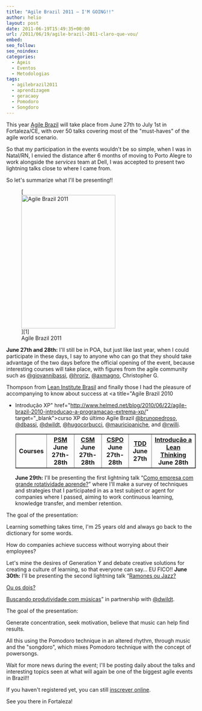 ```yaml
---
title: "Agile Brazil 2011 – I'M GOING!!"
author: helio
layout: post
date: 2011-06-19T15:49:35+00:00
url: /2011/06/19/agile-brazil-2011-claro-que-vou/
embed: 
seo_follow: 
seo_noindex: 
categories:
  - Ageis
  - Eventos
  - Metodologias
tags:
  - agilebrazil2011
  - aprendizagem
  - geracaoy
  - Pomodoro
  - Songdoro
---
```


This year <a title="Agile Brazil" href="http://agilebrazil.com" target="_blank">Agile Brazil</a> will take place from June 27th to July 1st in Fortaleza/CE, with over 50 talks covering most of the "must-haves" of the agile world scenario.

So that my participation in the events wouldn't be so simple, when I was in Natal/RN, I envied the distance after 6 months of moving to Porto Alegre to work alongside the _services_ team at Dell, I was accepted to present two lightning talks close to where I came from.

So let's summarize what I'll be presenting!! <figure id="attachment_359" style="width: 250px" class="wp-caption alignleft"> [<img class="size-full wp-image-359" src="/uploads/2011/06/banner-250.png" alt="Agile Brazil 2011" width="250" height="354" srcset="/uploads/2011/06/banner-250.png 250w, /uploads/2011/06/banner-250-211x300.png 211w" sizes="(max-width: 250px) 100vw, 250px" />][1]<figcaption class="wp-caption-text">Agile Brazil 2011</figcaption></figure> **June 27th and 28th:** I'll still be in POA, but just like last year, when I could participate in these days, I say to anyone who can go that they should take advantage of the two days before the official opening of the event, because interesting courses will take place, with figures from the agile community such as <a title="Giovanni Bassi" href="http://twitter.com/#!/giovannibassi" target="_blank">@giovannibassi</a>, <a title="Heitor Roriz" href="https://twitter.com/#!/hroriz" target="_blank">@hroriz</a>, <a title="Alexandre Magno" href="http://twitter.com/#!/axmagno" target="_blank">@axmagno</a>, Christopher G.

Thompson from <a href="http://www.lean.org.br/" target="_blank">Lean Institute Brasil</a> and finally those I had the pleasure of accompanying to know about success at <a title="Agile Brazil 2010

 - Introdução XP" href="http://www.helmed.net/blog/2010/06/22/agile-brazil-2010-introducao-a-programacao-extrema-xp/" target="_blank">curso XP do último Agile Brazil </a> <a title="Bruno Pedroso" href="http://twitter.com/#!/brunopedroso" target="_blank">@brunopedroso</a>, <a title="Dairton Bassi" href="http://twitter.com/#!/dbassi" target="_blank">@dbassi</a>, <a title="Daniel Wildt" href="http://twitter.com/#!/dwildt" target="_blank">@dwildt</a>, <a title="Hugo Corbucci" href="http://twitter.com/#!/hugocorbucci" target="_blank">@hugocorbucci</a>, <a title="Mauricio Aniche" href="http://twitter.com/#!/mauricioaniche" target="_blank">@mauricioaniche</a>, and <a title="Renato Willi" href="http://twitter.com/#!/rwilli" target="_blank">@rwilli</a>. <table border="1"> <tr> <th> Courses </th> <th> <a href="http://www.agilebrazil.com/2011/pt/psm.php">PSM</a><br /> June 27th-28th </th> <th> <a href="http://www.agilebrazil.com/2011/pt/csm.php">CSM</a><br /> June 27th-28th </th> <th> <a href="http://www.agilebrazil.com/2011/pt/cspo.php">CSPO</a><br /> June 27th-28th </th> <th> <a href="http://www.agilebrazil.com/2011/pt/tdd.php">TDD</a><br /> June 27th </th> <th> <a href="http://www.agilebrazil.com/2011/pt/lean.php">Introdução a Lean Thinking</a><br /> June 28th </th> </tr> </table> **June 29th:** I'll be presenting the first lightning talk “<a title="Como empresea com grande rotatividade aprende?" href="http://www.agilebrazil.com/2011/pt/detalhes.php#lts_1" target="_blank">Como empresa com grande rotatividade aprende?</a>” where I'll make a survey of techniques and strategies that I participated in as a test subject or agent for companies where I passed, aiming to work continuous learning, knowledge transfer, and member retention.

The goal of the presentation:

Learning something takes time, I'm 25 years old and always go back to the dictionary for some words.

How do companies achieve success without worrying about their employees?

Let's mine the desires of Generation Y and debate creative solutions for creating a culture of learning, so that everyone can say… EU FICO!! **June 30th:** I'll be presenting the second lightning talk “<a href="http://www.agilebrazil.com/2011/pt/detalhes.php#lts_3" target="_blank">Ramones ou Jazz?

Ou os dois?

Buscando produtividade com músicas</a>” in partnership with <a title="Daniel Wildt" href="http://twitter.com/#!/dwildt" target="_blank">@dwildt</a>.

The goal of the presentation:

Generate concentration, seek motivation, believe that music can help find results.

All this using the Pomodoro technique in an altered rhythm, through music and the "songdoro", which mixes Pomodoro technique with the concept of powersongs.

Wait for more news during the event; I'll be posting daily about the talks and interesting topics seen at what will again be one of the biggest agile events in Brazil!!

If you haven't registered yet, you can still <a title="Inscrição Agile Brazil 2011" href="http://submissoes.agilebrazil.com/attendees/new" target="_blank">inscrever online</a>.

See you there in Fortaleza! &nbsp; &nbsp;